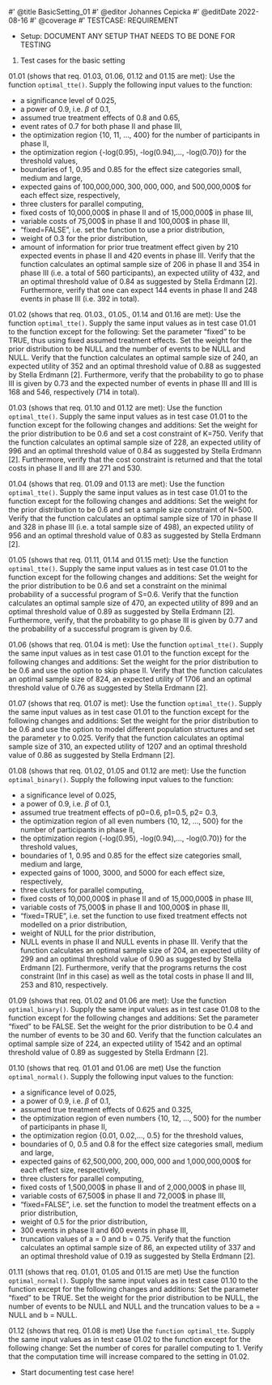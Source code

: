 #' @title BasicSetting_01
#' @editor Johannes Cepicka
#' @editDate 2022-08-16
#' @coverage
#' TESTCASE: REQUIREMENT


+ Setup: DOCUMENT ANY SETUP THAT NEEDS TO BE DONE FOR TESTING

01. Test cases for the basic setting

01.01 (shows that req. 01.03, 01.06, 01.12 and 01.15 are met): Use the function `optimal_tte()`. Supply the following input values to the function:
* a significance level of 0.025,
* a power of 0.9, i.e. $\beta$ of 0.1,
* assumed true treatment effects of 0.8 and 0.65,
* event rates of 0.7 for both phase II and phase III,
* the optimization region {10, 11, …, 400} for the number of participants in phase II,
* the optimization region {-log(0.95), -log(0.94),…, -log(0.70)} for the threshold values,
* boundaries of 1, 0.95 and 0.85 for the effect size categories small, medium and large,
* expected gains of 100,000,000$, 300,000,000$, and 500,000,000$ for each effect size, respectively,
* three clusters for parallel computing,
* fixed costs of 10,000,000$ in phase II and of 15,000,000$ in phase III,
* variable costs of 75,000$ in phase II and 100,000$ in phase III,
* “fixed=FALSE”, i.e. set the function to use a prior distribution,
* weight of 0.3 for the prior distribution,
* amount of information for prior true treatment effect given by 210 expected events in phase II and 420 events in phase III.
Verify that the function calculates an optimal sample size of 206 in phase II and 354 in phase III (i.e. a total of 560 participants), an expected utility of 432, and an optimal threshold value of 0.84 as suggested by Stella Erdmann [2]. Furthermore, verify that one can expect 144 events in phase II and 248 events in phase III (i.e. 392 in total).

01.02 (shows that req. 01.03., 01.05., 01.14 and 01.16 are met): Use the function `optimal_tte()`. Supply the same input values as in test case 01.01 to the function except for the following: Set the parameter “fixed” to be TRUE, thus using fixed assumed treatment effects. Set the weight for the prior distribution to be NULL and the number of events to be NULL and NULL. 
Verify that the function calculates an optimal sample size of 240, an expected utility of 352 and an optimal threshold value of 0.88 as suggested by Stella Erdmann [2]. Furthermore, verify that the probability to go to phase III is given by 0.73 and the expected number of events in phase III and III is 168 and 546, respectively (714 in total).

01.03 (shows that req. 01.10 and 01.12 are met): Use the function `optimal_tte()`. Supply the same input values as in test case 01.01 to the function except for the following changes and additions: Set the weight for the prior distribution to be 0.6 and set a cost constraint of K=750.
Verify that the function calculates an optimal sample size of 228, an expected utility of 996 and an optimal threshold value of 0.84 as suggested by Stella Erdmann [2]. Furthermore, verify that the cost constraint is returned and that the total costs in phase II and III are 271 and 530.

01.04 (shows that req. 01.09 and 01.13 are met): Use the function `optimal_tte()`. Supply the same input values as in test case 01.01 to the function except for the following changes and additions: Set the weight for the prior distribution to be 0.6  and set a sample size constraint of N=500.
Verify that the function calculates an optimal sample size of 170 in phase II and 328 in phase III (i.e. a total sample size of 498), an expected utility of 956 and an optimal threshold value of 0.83 as suggested by Stella Erdmann [2].

01.05 (shows that req. 01.11, 01.14 and 01.15 met): Use the function `optimal_tte()`. Supply the same input values as in test case 01.01 to the function except for the following changes and additions: Set the weight for the prior distribution to be 0.6 and set a constraint on the minimal probability of a successful program of S=0.6.
Verify that the function calculates an optimal sample size of 470, an expected utility of 899 and an optimal threshold value of 0.89 as suggested by Stella Erdmann [2]. Furthermore, verify, that the probability to go phase III is given by 0.77 and the probability of a successful program is given by 0.6.

01.06 (shows that req. 01.04 is met): Use the function `optimal_tte()`. Supply the same input values as in test case 01.01 to the function except for the following changes and additions: Set the weight for the prior distribution to be 0.6 and use the option to skip phase II.
Verify that the function calculates an optimal sample size of 824, an expected utility of 1706 and an optimal threshold value of 0.76 as suggested by Stella Erdmann [2].

01.07 (shows that req. 01.07 is met): Use the function `optimal_tte()`. Supply the same input values as in test case 01.01 to the function except for the following changes and additions: Set the weight for the prior distribution to be 0.6 and use the option to model different population structures and set the parameter $\gamma$ to 0.025.
Verify that the function calculates an optimal sample size of 310, an expected utility of 1207 and an optimal threshold value of 0.86 as suggested by Stella Erdmann [2].

01.08 (shows that req. 01.02, 01.05 and 01.12 are met): Use the function ` optimal_binary()`. Supply the following input values to the function:
* a significance level of 0.025,
* a power of 0.9, i.e. $\beta$ of 0.1,
* assumed true treatment effects of p0=0.6, p1=0.5, p2= 0.3,
* the optimization region of all even numbers {10, 12, …, 500} for the number of participants in phase II,
* the optimization region {-log(0.95), -log(0.94),…, -log(0.70)} for the threshold values,
* boundaries of 1, 0.95 and 0.85 for the effect size categories small, medium and large,
* expected gains of 1000, 3000, and 5000 for each effect size, respectively,
* three clusters for parallel computing,
* fixed costs of 10,000,000$ in phase II and of 15,000,000$ in phase III,
* variable costs of 75,000$ in phase II and 100,000$ in phase III,
* “fixed=TRUE”, i.e. set the function to use fixed treatment effects not modelled on a prior distribution,
* weight of NULL for the prior distribution,
* NULL events in phase II and NULL events in phase III.
Verify that the function calculates an optimal sample size of 204, an expected utility of 299 and an optimal threshold value of 0.90 as suggested by Stella Erdmann [2]. Furthermore, verify that the programs returns the cost constraint (Inf in this case) as well as the total costs in phase II and III, 253 and 810, respectively.

01.09 (shows that req. 01.02 and 01.06 are met): Use the function `optimal_binary()`. Supply the same input values as in test case 01.08 to the function except for the following changes and additions: Set the parameter “fixed” to be FALSE. Set the weight for the prior distribution to be 0.4 and the number of events to be 30 and 60. 
Verify that the function calculates an optimal sample size of 224, an expected utility of 1542 and an optimal threshold value of 0.89 as suggested by Stella Erdmann [2].

01.10 (shows that req. 01.01 and 01.06 are met) Use the function `optimal_normal()`. Supply the following input values to the function:
* a significance level of 0.025,
* a power of 0.9, i.e. $\beta$ of 0.1,
* assumed true treatment effects of 0.625 and 0.325,
* the optimization region of even numbers {10, 12, …, 500} for the number of participants in phase II,
* the optimization region {0.01, 0.02,…, 0.5} for the threshold values,
* boundaries of 0, 0.5 and 0.8 for the effect size categories small, medium and large,
* expected gains of 62,500,000$, 200,000,000$ and 1,000,000,000$ for each effect size, respectively,
* three clusters for parallel computing,
* fixed costs of 1,500,000$ in phase II and of 2,000,000$ in phase III,
* variable costs of 67,500$ in phase II and 72,000$ in phase III,
* “fixed=FALSE”, i.e. set the function to model the treatment effects on a prior distribution,
* weight of 0.5 for the prior distribution,
* 300 events in phase II and 600 events in phase III,
* truncation values of a = 0 and b = 0.75.
Verify that the function calculates an optimal sample size of 86, an expected utility of 337 and an optimal threshold value of 0.19 as suggested by Stella Erdmann [2].

01.11 (shows that req. 01.01, 01.05 and 01.15 are met) Use the function `optimal_normal()`. Supply the same input values as in test case 01.10 to the function except for the following changes and additions: Set the parameter “fixed” to be TRUE. Set the weight for the prior distribution to be NULL, the number of events to be NULL and NULL and the truncation values to be a = NULL and b = NULL.

01.12 (shows that req. 01.08 is met) Use the `function optimal_tte`. Supply the same input values as in test case 01.02 to the function except for the following change: Set the number of cores for parallel computing to 1. Verify that the computation time will increase compared to the setting in 01.02.


+ Start documenting test case here!
